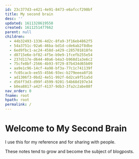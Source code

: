 ```yaml
---
id: 23c377d3-e421-4e91-8473-e6afccf298bf
title: My second brain
desc: ''
updated: 1611328619558
created: 1611251477662
parent: null
children:
  - 44b32493-1336-4d2c-8fa9-3f16eb4862f5
  - 54a3751c-92a6-46ba-bd1d-cde6ab2f8dbe
  - 6ed9fbc1-ac24-458d-a429-c285701818fe
  - d8715e6e-bf82-4f5e-b9e9-1fcefb255e54
  - 237d117e-d644-40a6-b4a3-b968d1a3e6c2
  - 75cfe8bf-2566-4b93-9729-87b434d65b09
  - aa9e1c96-14cf-4a98-bf3a-77c1c741139f
  - fc05cacb-ee55-45b6-93ec-b279eeea8f16
  - ad1306f3-0bd2-4e51-992f-6d2ca9f51a5d
  - d56ff3d3-d99f-4599-9201-54b68d197e34
  - b0ea8817-a42f-4137-9db3-3fa2c2abe88f
nav_order: 0
fname: root
hpath: root
permalink: /
---
```

# Welcome to My Second Brain

I use this for my reference and for sharing with people.

These notes tend to grow and become the subject of blogposts.

